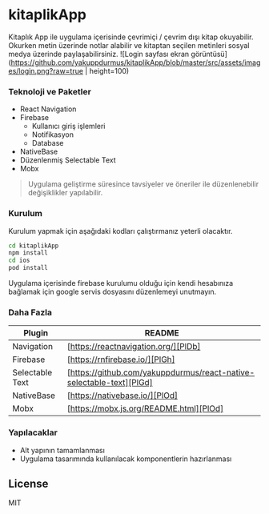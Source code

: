 # kitaplikApp
Kitaplık App ile uygulama içerisinde çevrimiçi / çevrim dışı kitap okuyabilir. Okurken metin üzerinde notlar alabilir ve kitaptan seçilen metinleri sosyal medya üzerinde paylaşabilirsiniz.
![Login sayfası ekran görüntüsü](https://github.com/yakuppdurmus/kitaplikApp/blob/master/src/assets/images/login.png?raw=true | height=100)
### Teknoloji ve Paketler

- React Navigation
- Firebase
    - Kullanıcı giriş işlemleri
    - Notifikasyon 
    - Database
- NativeBase
- Düzenlenmiş Selectable Text
- Mobx 

> Uygulama geliştirme süresince 
> tavsiyeler ve öneriler ile düzenlenebilir
> değişiklikler yapılabilir.

### Kurulum

Kurulum yapmak için aşağıdaki kodları çalıştırmanız yeterli olacaktır.

```sh
cd kitaplikApp
npm install
cd ios
pod install
```

Uygulama içerisinde firebase kurulumu olduğu için kendi hesabınıza bağlamak için google servis dosyasını düzenlemeyi unutmayın.

### Daha Fazla

| Plugin | README |
| ------ | ------ |
| Navigation | [https://reactnavigation.org/][PlDb] |
| Firebase | [https://rnfirebase.io/][PlGh] |
| Selectable Text | [https://github.com/yakuppdurmus/react-native-selectable-text][PlGd] |
| NativeBase | [https://nativebase.io/][PlOd] |
| Mobx | [https://mobx.js.org/README.html][PlOd] |

### Yapılacaklar

 - Alt yapının tamamlanması
 - Uygulama tasarımında kullanılacak komponentlerin hazırlanması

License
----

MIT

   [PlDb]: <https://reactnavigation.org/>
   [PlGh]: <https://rnfirebase.io/>
   [PlGd]: <https://github.com/yakuppdurmus/react-native-selectable-text>
   [PlOd]: <https://nativebase.io/>
   [PlMe]: <https://mobx.js.org/README.html>
